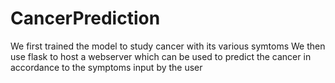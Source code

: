 # CancerPrediction
We first trained the model to study cancer with its various symtoms
We then use flask to host a webserver which can be used to predict the cancer in accordance to the symptoms input by the user

